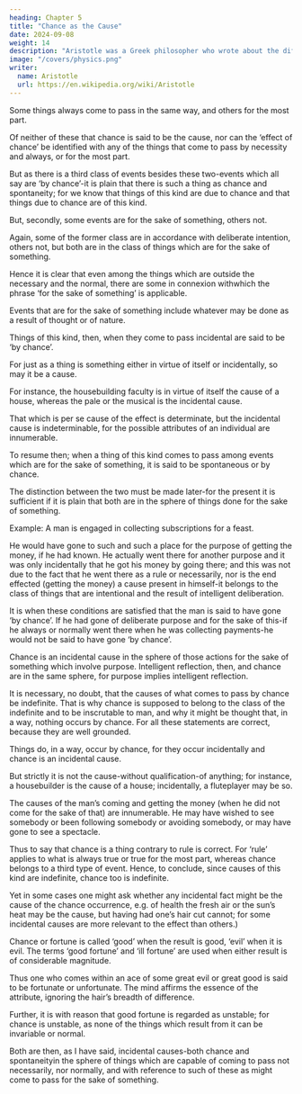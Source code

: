 ```yaml
---
heading: Chapter 5
title: "Chance as the Cause"
date: 2024-09-08
weight: 14
description: "Aristotle was a Greek philosopher who wrote about the different Greek philosophies and advanced his own substance-based beliefs"
image: "/covers/physics.png"
writer:
  name: Aristotle 
  url: https://en.wikipedia.org/wiki/Aristotle
---
```




Some things always come to pass in the same way, and others for the most part.

Of neither of these that chance is said to be the cause, nor can the ‘effect of chance’ be identified with any of the things that come to pass by necessity and always, or for the most part. 

But as there is a third class of events besides these two-events which all say are ‘by chance’-it is plain that there is such a thing as chance and spontaneity; for we know that things of this kind are due to chance and that things due to chance are of this kind.

But, secondly, some events are for the sake of something, others not. 

Again, some of the former class are in accordance with deliberate intention, others not, but both are in the class of things which are for the sake of something.

Hence it is clear that even among the things which are outside the necessary and the normal, there are some in connexion withwhich the phrase ‘for the sake of something’ is applicable. 

Events that are for the sake of something include whatever may be done as a result of thought or of nature.

Things of this kind, then, when they come to pass incidental are said to be ‘by chance’.

For just as a thing is something either in virtue of itself or incidentally, so may it be a
cause. 

For instance, the housebuilding faculty is in virtue of itself the cause of a house, whereas the pale or the musical is the incidental cause. 

That which is per se cause of the effect is determinate, but the incidental cause is indeterminable, for the possible attributes of an individual are innumerable.

To resume then; when a thing of this kind comes to pass among events which are for the sake of something, it is said to be spontaneous or by chance. 

The distinction between the two must be made later-for the present it is sufficient if it is plain that both are in the sphere of things done for the sake of something.

Example: A man is engaged in collecting subscriptions for a feast.

He would have gone to such and such a place for the purpose of getting the money, if he had known. He actually went there for another purpose and it was only incidentally that he got his money by going there; and this was not due to the fact that he went there as a rule or necessarily, nor is the end effected (getting the money) a cause present in himself-it belongs to the class of things that are intentional and the result of intelligent deliberation. 

It is when these conditions are satisfied that the man is said to have gone ‘by chance’. If he had gone of deliberate purpose and for the sake of this-if he always or normally went there when he was collecting payments-he would not be said to have gone ‘by chance’.

Chance is an incidental cause in the sphere of those actions for the sake of something which involve purpose. Intelligent reflection, then, and chance are in the same sphere, for purpose implies intelligent reflection.

It is necessary, no doubt, that the causes of what comes to pass by chance be indefinite. That is why chance is supposed to belong to the class of the indefinite and to be inscrutable to man, and why it might be thought that, in a way, nothing occurs by chance. For all these statements are correct, because they are well grounded.

Things do, in a way, occur by chance, for they occur incidentally and chance is an incidental cause.

But strictly it is not the cause-without qualification-of anything; for instance, a housebuilder is the cause of a house; incidentally, a fluteplayer may be so. 

The causes of the man’s coming and getting the money (when he did not come for the sake of that) are innumerable. He may have wished to see somebody or been following somebody or avoiding somebody, or may have gone to see a spectacle. 

Thus to say that chance is a thing contrary to rule is correct. For ‘rule’ applies to what is always true or true for the most part, whereas chance belongs to a third type of event.
Hence, to conclude, since causes of this kind are indefinite, chance too is indefinite. 

Yet in some cases one might ask whether any incidental fact might be the cause of the chance occurrence, e.g. of health the fresh air or the sun’s heat may be the cause, but having had one’s hair cut cannot; for some incidental causes are more relevant to the effect than others.)

Chance or fortune is called ‘good’ when the result is good, ‘evil’ when it is evil. The terms ‘good fortune’ and ‘ill fortune’ are used when either result is of considerable magnitude. 

Thus one who comes within an ace of some great evil or great good is said to be fortunate or unfortunate. The mind affirms the essence of the attribute, ignoring the hair’s breadth of difference. 

Further, it is with reason that good fortune is regarded as unstable; for chance is unstable, as none of the
things which result from it can be invariable or normal.

Both are then, as I have said, incidental causes-both chance and spontaneityin the sphere
of things which are capable of coming to pass not necessarily, nor normally, and with
reference to such of these as might come to pass for the sake of something.
